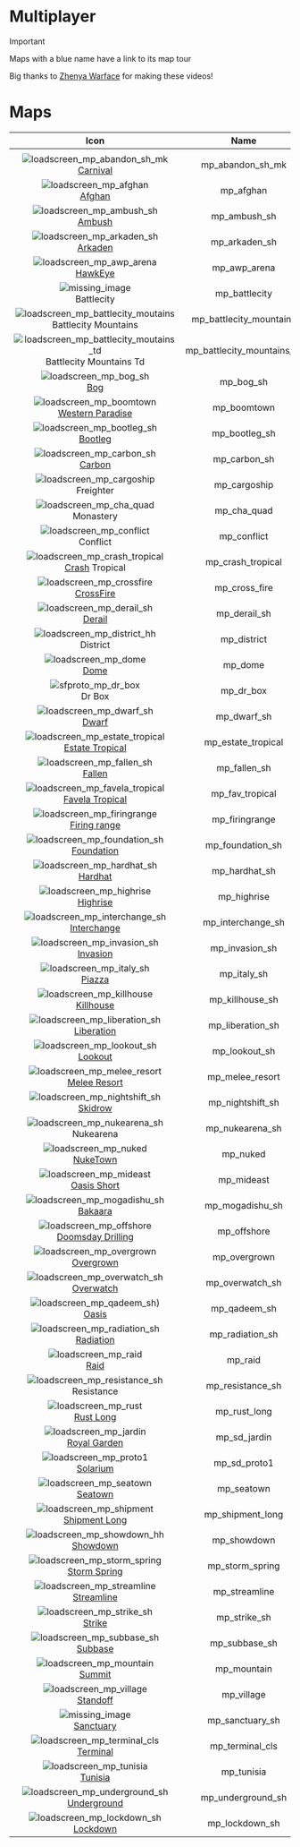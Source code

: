 # Multiplayer 

> [!IMPORTANT]
> Maps with a blue name have a link to its map tour
>
> Big thanks to [Zhenya Warface](https://www.youtube.com/@ZhenyaLF) for making these videos!

# Maps

| Icon | Name | 
| :--: | :--: | 
| | | | | 
![loadscreen_mp_abandon_sh_mk](https://github.com/user-attachments/assets/1ab9dc5b-681c-4dde-9ca4-0eb5d53832ea)<br> [Carnival](https://www.youtube.com/watch?v=8p-LU7T8xGU) | mp_abandon_sh_mk |
![loadscreen_mp_afghan](https://github.com/user-attachments/assets/5ae25aef-e03d-485b-b52c-975a2a139212)<br> [Afghan](https://www.youtube.com/watch?v=tIpQWF43yvI) | mp_afghan |
![loadscreen_mp_ambush_sh](https://github.com/user-attachments/assets/c556d56c-94a7-49f3-8592-0a71ed948359)<br> [Ambush](https://www.youtube.com/watch?v=stORfM93S7c&t) | mp_ambush_sh |
![loadscreen_mp_arkaden_sh](https://github.com/user-attachments/assets/e2fcefc3-24e6-43fa-953a-32c6eeb7136c)<br> [Arkaden](https://www.youtube.com/watch?v=pbPM85GcvPE) | mp_arkaden_sh |
![loadscreen_mp_awp_arena](https://github.com/user-attachments/assets/e929968b-4afb-4fb4-bafb-8f79a7a67bda)<br> [HawkEye](https://www.youtube.com/watch?v=3j5-e89ilMk&t) | mp_awp_arena |
![missing_image](https://github.com/user-attachments/assets/abb9e211-1176-4ac4-896d-4bdcb5019e7d)<br> Battlecity | mp_battlecity |
![loadscreen_mp_battlecity_moutains](https://github.com/user-attachments/assets/d434fc65-9a5c-4bb7-b65d-7e0802594665)<br> Battlecity Mountains | mp_battlecity_mountains |
![loadscreen_mp_battlecity_moutains_td](https://github.com/user-attachments/assets/e879f21d-6a9a-4cad-b911-019bacafe088)<br> Battlecity Mountains Td | mp_battlecity_mountains_td |
![loadscreen_mp_bog_sh](https://github.com/user-attachments/assets/81fb4ed0-3406-43dc-9d59-f96f84ea4843)<br> [Bog](https://www.youtube.com/watch?v=qafNQJerU0Q&t) | mp_bog_sh |
![loadscreen_mp_boomtown](https://github.com/user-attachments/assets/0f891770-d9c4-44ba-b380-593c345f345e)<br> [Western Paradise](https://www.youtube.com/watch?v=gQhbE91Q6ws&list=PL_CS8KhzrKyngNnb5BUb7y75PS7SfSEhC&index) | mp_boomtown |
![loadscreen_mp_bootleg_sh](https://github.com/user-attachments/assets/258b7276-dd52-496c-ad55-306aca3a42a0)<br> [Bootleg](https://www.youtube.com/watch?v=IV0_Mwghm7A&list=PL_CS8KhzrKyngNnb5BUb7y75PS7SfSEhC&index) | mp_bootleg_sh |
![loadscreen_mp_carbon_sh](https://github.com/user-attachments/assets/6a6957e9-2bf1-4fda-aed4-585f0a458a56)<br> [Carbon](https://www.youtube.com/watch?v=2qjSwJTviPY&list=PL_CS8KhzrKyngNnb5BUb7y75PS7SfSEhC&index=64&t) | mp_carbon_sh |
![loadscreen_mp_cargoship](https://github.com/user-attachments/assets/34e93d99-5d61-4562-aafc-7d50ccb472bc)<br> Freighter | mp_cargoship |
![loadscreen_mp_cha_quad](https://github.com/user-attachments/assets/8032bd55-10ea-43b0-932c-1f2d15d00024)<br> Monastery | mp_cha_quad |
![loadscreen_mp_conflict](https://github.com/user-attachments/assets/24a768aa-8b0a-46fc-9b53-b1fd3d203616)<br> Conflict | mp_conflict |
![loadscreen_mp_crash_tropical](https://github.com/user-attachments/assets/f7fc9802-c02e-43a7-acd7-1ea75589d801)<br> [Crash](https://www.youtube.com/watch?v=EsssUy1ZdGo&list=PL_CS8KhzrKyngNnb5BUb7y75PS7SfSEhC&index) Tropical | mp_crash_tropical |
![loadscreen_mp_crossfire](https://github.com/user-attachments/assets/5190e104-ae76-46e0-b764-9e9fd6ed9d87)<br> [CrossFire](https://www.youtube.com/watch?v=p8WQLxK7h-k&list=PL_CS8KhzrKyngNnb5BUb7y75PS7SfSEhC&index=37&t) | mp_cross_fire |
![loadscreen_mp_derail_sh](https://github.com/user-attachments/assets/e0186a01-59fc-4f11-a064-1b436ed7a1a9)<br> [Derail](https://www.youtube.com/watch?v=MRDqRYnOQ6E&list=PL_CS8KhzrKyngNnb5BUb7y75PS7SfSEhC&index) | mp_derail_sh |
![loadscreen_mp_district_hh](https://github.com/user-attachments/assets/12e479d2-b711-4c56-9110-a893b6b82f74)<br> District | mp_district |
![loadscreen_mp_dome](https://github.com/user-attachments/assets/e43bbe2b-cb37-4f6e-ac1f-c3974645d2b0)<br> [Dome](https://www.youtube.com/watch?v=yIhVyDZm50Q&list=PL_CS8KhzrKyngNnb5BUb7y75PS7SfSEhC&index=36&t) | mp_dome |
![sfproto_mp_dr_box](https://github.com/user-attachments/assets/de15855e-ca46-472b-8380-e551b6ca38e3)<br> Dr Box | mp_dr_box |
![loadscreen_mp_dwarf_sh](https://github.com/user-attachments/assets/a4630461-d639-4511-9d79-15ab21a91a92)<br> [Dwarf](https://www.youtube.com/watch?v=yqh-LSn1Gpc&list=PL_CS8KhzrKyngNnb5BUb7y75PS7SfSEhC&index) | mp_dwarf_sh |
![loadscreen_mp_estate_tropical](https://github.com/user-attachments/assets/78853406-9330-435c-88d9-be323bbd9b4c)<br> [Estate Tropical](https://www.youtube.com/watch?v=OT35KW902BE&list=PL_CS8KhzrKyngNnb5BUb7y75PS7SfSEhC&index=10&t) | mp_estate_tropical |
![loadscreen_mp_fallen_sh](https://github.com/user-attachments/assets/bfbab1fa-fa3f-45c0-874d-480abd0f86b0)<br> [Fallen](https://www.youtube.com/watch?v=bz6tWC5Q8Tg&list=PL_CS8KhzrKyngNnb5BUb7y75PS7SfSEhC&index) | mp_fallen_sh |
![loadscreen_mp_favela_tropical](https://github.com/user-attachments/assets/91ec0161-ffce-4756-87b1-06075c75035b)<br> [Favela Tropical](https://www.youtube.com/watch?v=eT3ir0LO0M0&list=PL_CS8KhzrKyngNnb5BUb7y75PS7SfSEhC&index) | mp_fav_tropical |
![loadscreen_mp_firingrange](https://github.com/user-attachments/assets/ca3add7c-f61c-49a4-82ae-efb9ae1f8a85)<br> [Firing range](https://www.youtube.com/watch?v=TLWHSwtiwqc&list=PL_CS8KhzrKyngNnb5BUb7y75PS7SfSEhC&index) | mp_firingrange | 
![loadscreen_mp_foundation_sh](https://github.com/user-attachments/assets/69dde784-238d-4909-92dc-120347cd785f)<br> [Foundation](https://www.youtube.com/watch?v=Bq5OhsOcwJs&list=PL_CS8KhzrKyngNnb5BUb7y75PS7SfSEhC&index) | mp_foundation_sh |
![loadscreen_mp_hardhat_sh](https://github.com/user-attachments/assets/16f5ab99-401c-46ad-bf7f-8932d16d8c1d)<br> [Hardhat](https://www.youtube.com/watch?v=C9z8KnryPbQ&list=PL_CS8KhzrKyngNnb5BUb7y75PS7SfSEhC&index) | mp_hardhat_sh |
![loadscreen_mp_highrise](https://github.com/user-attachments/assets/08109028-dfdc-4031-b2f6-6085f16b8747)<br> [Highrise](https://www.youtube.com/watch?v=pzxO04pvhg4&list=PL_CS8KhzrKyngNnb5BUb7y75PS7SfSEhC&index) | mp_highrise |
![loadscreen_mp_interchange_sh](https://github.com/user-attachments/assets/68904211-9862-46db-a07a-ec58daa2f05c)<br> [Interchange](https://www.youtube.com/watch?v=lKSU6MpGlrM&list=PL_CS8KhzrKyngNnb5BUb7y75PS7SfSEhC&index) | mp_interchange_sh |
![loadscreen_mp_invasion_sh](https://github.com/user-attachments/assets/cb14fec6-290d-4da3-b130-c1bc7567bb8a)<br> [Invasion](https://www.youtube.com/watch?v=3a61k4n8v5I&list=PL_CS8KhzrKyngNnb5BUb7y75PS7SfSEhC&index) | mp_invasion_sh |
![loadscreen_mp_italy_sh](https://github.com/user-attachments/assets/45e91a81-f6a9-4c54-92d1-03571c1200f7)<br> [Piazza](https://www.youtube.com/watch?v=rj_mFvutsM8&list=PL_CS8KhzrKyngNnb5BUb7y75PS7SfSEhC&index) | mp_italy_sh |
![loadscreen_mp_killhouse](https://github.com/user-attachments/assets/0dfc9b23-a8cc-41ab-ba22-d5e82922ebcb)<br> [Killhouse](https://www.youtube.com/watch?v=1w24hNu1spY&list=PL_CS8KhzrKyngNnb5BUb7y75PS7SfSEhC&index) | mp_killhouse_sh |
![loadscreen_mp_liberation_sh](https://github.com/user-attachments/assets/ca2504bc-54d5-40ed-a97b-99a9a1ddf076)<br> [Liberation](https://www.youtube.com/watch?v=L-IrY2PzPaU&list=PL_CS8KhzrKyngNnb5BUb7y75PS7SfSEhC&index=43&t) | mp_liberation_sh |
![loadscreen_mp_lookout_sh](https://github.com/user-attachments/assets/4244fa77-08bb-4f40-842c-e5c31e34d474)<br> [Lookout](https://www.youtube.com/watch?v=o37yOFGm6yc&list=PL_CS8KhzrKyngNnb5BUb7y75PS7SfSEhC&index) | mp_lookout_sh |
![loadscreen_mp_melee_resort](https://github.com/user-attachments/assets/fb634a83-6ba3-4def-97e0-704a7ba89386)<br> [Melee Resort](https://www.youtube.com/watch?v=0sdblN_p3jw&list=PL_CS8KhzrKyngNnb5BUb7y75PS7SfSEhC&index) | mp_melee_resort |
![loadscreen_mp_nightshift_sh](https://github.com/user-attachments/assets/e3e36b42-6e73-480e-8193-75dce5f7b04b)<br> [Skidrow](https://www.youtube.com/watch?v=Km0b6FE35Zc&list=PL_CS8KhzrKyngNnb5BUb7y75PS7SfSEhC&index) | mp_nightshift_sh |
![loadscreen_mp_nukearena_sh](https://github.com/user-attachments/assets/e64c4297-cf81-4976-87fd-eff0eaccb30a)<br> Nukearena | mp_nukearena_sh |
![loadscreen_mp_nuked](https://github.com/user-attachments/assets/676b1e3f-e144-47aa-9811-d2aec756c888)<br> [NukeTown](https://www.youtube.com/watch?v=EY-aAg8Dapc&list=PL_CS8KhzrKyngNnb5BUb7y75PS7SfSEhC&index=5&t) | mp_nuked | 
![loadscreen_mp_mideast](https://github.com/user-attachments/assets/6611e91b-1f56-4a0d-a57a-ed8a5baf1b66)<br> [Oasis Short](https://www.youtube.com/watch?v=GGekdPR9xs8&list=PL_CS8KhzrKyngNnb5BUb7y75PS7SfSEhC&index) | mp_mideast | 
![loadscreen_mp_mogadishu_sh](https://github.com/user-attachments/assets/57344f0b-20ab-4aa2-827c-7b2659ab3460)<br> [Bakaara](https://www.youtube.com/watch?v=Vr4LwsB1Nyg&list=PL_CS8KhzrKyngNnb5BUb7y75PS7SfSEhC&index) | mp_mogadishu_sh |
![loadscreen_mp_offshore](https://github.com/user-attachments/assets/6b202f86-3888-4346-9a96-ea9b60fd8c4b)<br> [Doomsday Drilling](https://www.youtube.com/watch?v=WEvwfzl53h8&list=PL_CS8KhzrKyngNnb5BUb7y75PS7SfSEhC&index) | mp_offshore |
![loadscreen_mp_overgrown](https://github.com/user-attachments/assets/2a55fa84-1042-48f9-baff-b109f18faef9)<br> [Overgrown](https://www.youtube.com/watch?v=kKfiDcV1GQY&list=PL_CS8KhzrKyngNnb5BUb7y75PS7SfSEhC&index) | mp_overgrown |
![loadscreen_mp_overwatch_sh](https://github.com/user-attachments/assets/fefefa07-68f5-47d1-87ec-e4ac57932f56)<br> [Overwatch](https://www.youtube.com/watch?v=-psXCBe2y44&list=PL_CS8KhzrKyngNnb5BUb7y75PS7SfSEhC&index) | mp_overwatch_sh |
![loadscreen_mp_qadeem_sh](https://github.com/user-attachments/assets/49257f72-92ad-4784-bc5f-9a7f0815ac53))<br> [Oasis](https://www.youtube.com/watch?v=Jqdu8lIEkZs&list=PL_CS8KhzrKyngNnb5BUb7y75PS7SfSEhC&index) | mp_qadeem_sh |
![loadscreen_mp_radiation_sh](https://github.com/user-attachments/assets/ba7bdcae-30e6-4b29-8753-47ba92060a6c)<br> [Radiation](https://www.youtube.com/watch?v=QiPllFgJkJE&list=PL_CS8KhzrKyngNnb5BUb7y75PS7SfSEhC&index=) | mp_radiation_sh |
![loadscreen_mp_raid](https://github.com/user-attachments/assets/1090c795-8f06-40e0-8c65-4d2651c4836f)<br> [Raid](https://www.youtube.com/watch?v=f1cZfAqIcCM&list=PL_CS8KhzrKyngNnb5BUb7y75PS7SfSEhC&index) | mp_raid |
![loadscreen_mp_resistance_sh](https://github.com/user-attachments/assets/56e5ceab-59c7-4763-85b4-c3e26bc92a09)<br> Resistance | mp_resistance_sh |
![loadscreen_mp_rust](https://github.com/user-attachments/assets/4f5f522a-cb27-4207-aecc-9eddf64959bf)<br> [Rust Long](https://www.youtube.com/watch?v=PZTfh_9Pwdk&list=PL_CS8KhzrKyngNnb5BUb7y75PS7SfSEhC&index=38&t) | mp_rust_long |
![loadscreen_mp_jardin](https://github.com/user-attachments/assets/a17fc5b7-f4d5-40b6-8330-feb507301a8e)<br> [Royal Garden](https://www.youtube.com/watch?v=aixoYeZAA-o&list=PL_CS8KhzrKyngNnb5BUb7y75PS7SfSEhC&index) | mp_sd_jardin |
![loadscreen_mp_proto1](https://github.com/user-attachments/assets/4201a478-48c4-4cea-beae-9167d69e9c80)<br> [Solarium](https://www.youtube.com/watch?v=QHJzNcdDcsw&list=PL_CS8KhzrKyngNnb5BUb7y75PS7SfSEhC&index=14) | mp_sd_proto1 |
![loadscreen_mp_seatown](https://github.com/user-attachments/assets/d00b3357-3861-4c39-9ac9-c5c8d8463415)<br> [Seatown](https://www.youtube.com/watch?v=HZQv4BtGVi0&list=PL_CS8KhzrKyngNnb5BUb7y75PS7SfSEhC&index) | mp_seatown |
![loadscreen_mp_shipment](https://github.com/user-attachments/assets/63f167aa-86e3-4f87-aa5b-c9c8908556dc)<br> [Shipment Long](https://www.youtube.com/watch?v=4DH08gSyK6s&list=PL_CS8KhzrKyngNnb5BUb7y75PS7SfSEhC&index) | mp_shipment_long |
![loadscreen_mp_showdown_hh](https://github.com/user-attachments/assets/5def6b78-4968-47ca-9476-abe9eda056b7)<br> [Showdown](https://www.youtube.com/watch?v=IjQpnBmXqQE&list=PL_CS8KhzrKyngNnb5BUb7y75PS7SfSEhC&index) | mp_showdown |
![loadscreen_mp_storm_spring](https://github.com/user-attachments/assets/befb1447-6744-43ad-a4e2-2320cac0504e)<br> [Storm Spring](https://www.youtube.com/watch?v=QqiMf36jpzI&list=PL_CS8KhzrKyngNnb5BUb7y75PS7SfSEhC&index) | mp_storm_spring |
![loadscreen_mp_streamline](https://github.com/user-attachments/assets/45f409e9-14fb-404a-bd85-86853d8b2e02)<br> [Streamline](https://www.youtube.com/watch?v=yUdYsjlMLjs&list=PL_CS8KhzrKyngNnb5BUb7y75PS7SfSEhC&index) | mp_streamline | 
![loadscreen_mp_strike_sh](https://github.com/user-attachments/assets/d28afed3-c5cf-44ba-8f54-72a0fa737517)<br> [Strike](https://www.youtube.com/watch?v=3ZooRW1CRV8&list=PL_CS8KhzrKyngNnb5BUb7y75PS7SfSEhC&index) | mp_strike_sh | 
![loadscreen_mp_subbase_sh](https://github.com/user-attachments/assets/676fd9be-1a4e-4813-97c4-fb9d3dc32924)<br> [Subbase](https://www.youtube.com/watch?v=vh6K5TEQSFk&list=PL_CS8KhzrKyngNnb5BUb7y75PS7SfSEhC&index) | mp_subbase_sh |
![loadscreen_mp_mountain](https://github.com/user-attachments/assets/ac60913e-740d-495e-9b0e-cfb5929e63de)<br> [Summit](https://youtu.be/HbW_-8m6RBQ?si=9BJrOmpSto1V_9Er) | mp_mountain |
![loadscreen_mp_village](https://github.com/user-attachments/assets/505db4d2-f612-4264-bc68-336d0c716cc8)<br> [Standoff](https://youtu.be/HJkfCtktJT0?si=DKPdp1d3EJZ0IMc) | mp_village |
![missing_image](https://github.com/user-attachments/assets/abb9e211-1176-4ac4-896d-4bdcb5019e7d)<br> [Sanctuary](https://youtu.be/ICdsGxjKbLI?si=d4JVi2nRX-rhtXuL) | mp_sanctuary_sh |
![loadscreen_mp_terminal_cls](https://github.com/user-attachments/assets/f320c3e9-7d47-4dbf-a64d-1ac25aff9cd9)<br> [Terminal](https://www.youtube.com/watch?v=pr-_QGWBbE0&list=PL_CS8KhzrKyngNnb5BUb7y75PS7SfSEhC&index=3&t) | mp_terminal_cls |
![loadscreen_mp_tunisia](https://github.com/user-attachments/assets/b9d063f5-1cf2-4f3a-9fcc-705b0ba4cbaf)<br> [Tunisia](https://www.youtube.com/watch?v=wCGwG1LSFG8&list=PL_CS8KhzrKyngNnb5BUb7y75PS7SfSEhC&index=13&t) | mp_tunisia |
![loadscreen_mp_underground_sh](https://github.com/user-attachments/assets/9cd184c3-7709-40c0-ae05-f0b3597b5c62)<br> [Underground](https://www.youtube.com/watch?v=o7UdDx8bwhA&list=PL_CS8KhzrKyngNnb5BUb7y75PS7SfSEhC&index) | mp_underground_sh |
![loadscreen_mp_lockdown_sh](https://github.com/user-attachments/assets/10850d4b-6da2-4f2a-9a99-1590388aa76e)<br> [Lockdown](https://youtu.be/8G5mutASd2s?si=tTYyJi8Nxp3L0frL) | mp_lockdown_sh |
